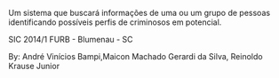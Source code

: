 Um sistema que buscará informações de uma ou um grupo de pessoas identificando possíveis perfis de criminosos em potencial.

SIC 2014/1 FURB - Blumenau - SC

By: André Vinícios Bampi,Maicon Machado Gerardi da Silva, Reinoldo Krause Junior